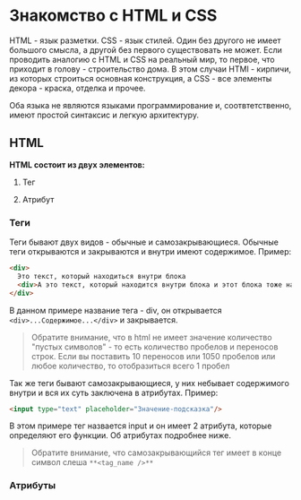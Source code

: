 # Знакомство с HTML и CSS

HTML - язык разметки. CSS - язык стилей. Один без другого не имеет большого смысла, а другой без первого существовать не может.
Если проводить аналогию с HTML и CSS на реальный мир, то первое, что приходит в голову - строительство дома.
В этом случаи HTMl - кирпичи, из которых строиться основная конструкция, а CSS - все элементы декора - краска, отделка и прочее.

Оба языка не являются языками программирование и, соотвтетственно, имеют простой синтаксис и легкую архитектуру. 

## HTML

**HTML состоит из двух элементов:**

1. Тег

2. Атрибут

### Теги
Теги бывают двух видов - обычные и самозакрывающиеся.
Обычные теги открываются и закрываются и внутри имеют содержимое.
Пример:
```html
<div>
  Это текст, который находиться внутри блока
  <div>А это текст, который находится внутри блока и этот блока тоже находится внутри блока.</div>
</div>
```
В данном примере название тега - div, он открывается `<div>...Содержимое...</div>` и закрывается.
> Обратите внимание, что в html не имеет значение количество "пустых символов" - то есть количество пробелов и переносов строк.
> Если вы поставить 10 переносов или 1050 пробелов или любое количество, то отобразиться всего 1 пробел

Так же теги бывают самозакрывающиеся, у них небывает содержимого внутри и вся их суть заключена в атрибутах.
Пример:
```html
<input type="text" placeholder="Значение-подсказка"/>
```
В этом примере тег назвается input и он имеет 2 атрибута, которые определяют его функции. Об атрибутах подробнее ниже.
> Обратите внимание, что самозакрывающийся тег имеет в конце символ слеша `**<tag_name />**`

### Атрибуты
